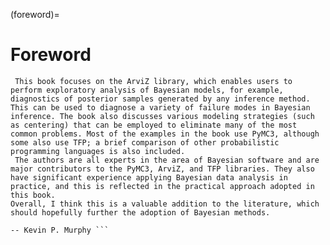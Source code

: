 (foreword)= 
# Foreword 
```{epigraph} Bayesian modeling provides an elegant approach to many data science and decision-making problems. However, it can be hard to make it work well in practice. In particular, although there are many software packages that make it easy to specify complex hierarchical models such as Stan, PyMC3, TensorFlow Probability (TFP), and Pyro, users still need additional tools to diagnose whether the results of their computations are correct or not. They may also need advice on what to do when things do go wrong.
 This book focuses on the ArviZ library, which enables users to perform exploratory analysis of Bayesian models, for example, diagnostics of posterior samples generated by any inference method. This can be used to diagnose a variety of failure modes in Bayesian inference. The book also discusses various modeling strategies (such as centering) that can be employed to eliminate many of the most common problems. Most of the examples in the book use PyMC3, although some also use TFP; a brief comparison of other probabilistic programming languages is also included.
 The authors are all experts in the area of Bayesian software and are major contributors to the PyMC3, ArviZ, and TFP libraries. They also have significant experience applying Bayesian data analysis in practice, and this is reflected in the practical approach adopted in this book.
Overall, I think this is a valuable addition to the literature, which should hopefully further the adoption of Bayesian methods.
 
-- Kevin P. Murphy ``` 